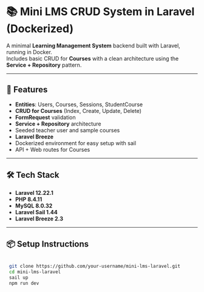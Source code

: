 # 📚 Mini LMS CRUD System in Laravel (Dockerized)

A minimal **Learning Management System** backend built with Laravel, running in Docker.  
Includes basic CRUD for **Courses** with a clean architecture using the **Service + Repository** pattern.

---

## 🚀 Features
- **Entities**: Users, Courses, Sessions, StudentCourse 
- **CRUD for Courses** (Index, Create, Update, Delete)
- **FormRequest** validation
- **Service + Repository** architecture
- Seeded teacher user and sample courses
- **Laravel Breeze** 
- Dockerized environment for easy setup with sail
- API + Web routes for Courses

---

## 🛠 Tech Stack
- **Laravel 12.22.1** 
- **PHP  8.4.11**
- **MySQL  8.0.32** 
- **Laravel Sail 1.44** 
- **Laravel Breeze 2.3** 

---

## 📦  Setup Instructions
```bash

 git clone https://github.com/your-username/mini-lms-laravel.git
 cd mini-lms-laravel
 sail up
 npm run dev
